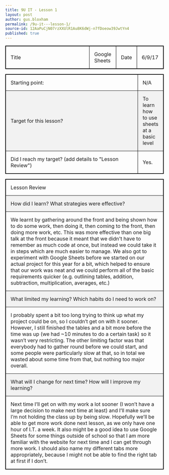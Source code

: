 ```yaml
---
title: 9U IT - Lesson 1
layout: post
author: gus.bloxham
permalink: /9u-it---lesson-1/
source-id: 12AaPuCjN07rzXXUlR1Au8K6dWj-n7fDoeow39JwtYn4
published: true
---
```


<html>
<head>
<style>
table, th, td {
    border: 1px solid black;
}
table, th, td {
    width: 100%;
}
th, td {
    padding: 15px;
    text-align: left;
}
th {
    background-color: #4CAF50;
    color: white;
}
tr:nth-child(even) {background-color: #f2f2f2}
</style>
</head>
<body>

<table>
  <tr>
    <td>Title</td>
    <td>Google Sheets</td>
    <td>Date</td>
    <td>6/9/17</td>
  </tr>
</table>


<table>
  <tr>
    <td>Starting point:</td>
    <td>N/A</td>
  </tr>
  <tr>
    <td>Target for this lesson?</td>
    <td>To learn how to use sheets at a basic level</td>
  </tr>
  <tr>
    <td>Did I reach my target? 
(add details to "Lesson Review")</td>
    <td> Yes.</td>
  </tr>
</table>


<table>
  <tr>
    <td>Lesson Review</td>
  </tr>
  <tr>
    <td>How did I learn? What strategies were effective? </td>
  </tr>
  <tr>
    <td>We learnt by gathering around the front and being shown how to do some work, then doing it, then coming to the front, then doing more work, etc. This was more effective than one big talk at the front because it meant that we didn't have to remember as much code at once, but instead we could take it in steps which are much easier to manage. We also got to experiment with Google Sheets before we started on our actual project for this year for a bit, which helped to ensure that our work was neat and we could perform all of the basic requirements quicker (e.g. outlining tables, addition, subtraction, multiplication, averages, etc.)</td>
  </tr>
  <tr>
    <td>What limited my learning? Which habits do I need to work on? </td>
  </tr>
  <tr>
    <td>I probably spent a bit too long trying to think up what my project could be on, so I couldn’t get on with it sooner. However, I still finished the tables and a bit more before the time was up (we had ~10 minutes to do a certain task) so it wasn’t very restricting. The other limiting factor was that everybody had to gather round before we could start, and some people were particularly slow at that, so in total we wasted about some time from that, but nothing too major overall.</td>
  </tr>
  <tr>
    <td>What will I change for next time? How will I improve my learning?</td>
  </tr>
  <tr>
    <td>Next time I’ll get on with my work a lot sooner (I won’t have a large decision to make next time at least) and I’ll make sure I’m not holding the class up by being slow. Hopefully we’ll be able to get more work done next lesson, as we only have one hour of I.T. a week. It also might be a good idea to use Google Sheets for some things outside of school so that I am more familiar with the website for next time and I can get through more work. I should also name my different tabs more appropriately, because I might not be able to find the right tab at first if I don’t.</td>
  </tr>
</table>

</body>
</html>

